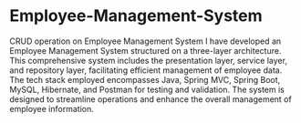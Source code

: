 # Employee-Management-System
CRUD operation on Employee Management System
I have developed an Employee Management System structured on a three-layer architecture. This comprehensive system includes the presentation layer, service layer, and repository layer, facilitating efficient management of employee data. The tech stack employed encompasses Java, Spring MVC, Spring Boot, MySQL, Hibernate, and Postman for testing and validation. The system is designed to streamline operations and enhance the overall management of employee information.
